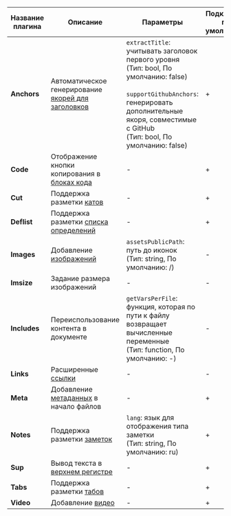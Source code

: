 Название плагина | Описание | Параметры | Подключен</br>по умолчанию
--- | --- | --- | ---
**Anchors** | Автоматическое генерирование [якорей для заголовков](../syntax/block.md#headers) | `extractTitle`: учитывать заголовок первого уровня</br>(Тип: bool, По умолчанию: false)</br></br>`supportGithubAnchors`: генерировать дополнительные якоря, совместимые с GitHub</br>(Тип: bool, По умолчанию: false) | +
**Code** | Отображение кнопки копирования в [блоках кода](../syntax/block.md#code)| - | +
**Cut** | Поддержка разметки [катов](../syntax/block.md#cuts) | - | +
**Deflist** | Поддержка разметки [списка определений](../syntax/lists.md#terms) | - | +
**Images** | Добавление [изображений](../syntax/media.md#images) | `assetsPublicPath`: путь до иконок</br>(Тип: string, По умолчанию: /) | -
**Imsize** | Задание размера изображений | - | -
**Includes** | Переиспользование контента в документе | `getVarsPerFile`: функция, которая по пути к файлу возвращает вычисленные переменные</br>(Тип: function, По умолчанию: -) | -
**Links** | Расширенные [ссылки](../syntax/links.md) | - | -
**Meta** | Добавление [метаданных](../syntax/block.md#meta) в начало файлов | - | +
**Notes** | Поддержка разметки [заметок](../syntax/notes.md) | `lang`: язык для отображения типа заметки</br>(Тип: string, По умолчанию: ru) | +
**Sup** | Вывод текста в [верхнем регистре](../syntax/line.md) | - | +
**Tabs** | Поддержка разметки [табов](../syntax/block.md#tabs) | - | +
**Video** | Добавление [видео](../syntax/media.md#video) | - | +